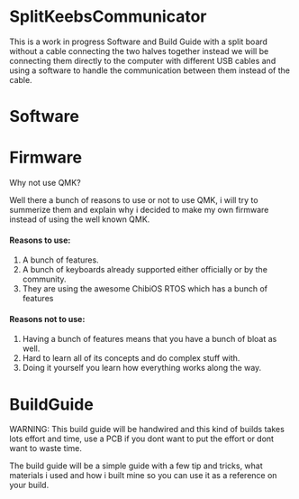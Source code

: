 # SplitKeebsCommunicator
This is a work in progress Software and Build Guide with a split board without a cable connecting the two halves together instead we will be connecting them directly to the computer with different USB cables and using a software to handle the communication between them instead of the cable.


# Software


# Firmware
Why not use QMK?

Well there a bunch of reasons to use or not to use QMK, i will try to summerize them and explain why i decided to make my own firmware instead of using the well known QMK.

#### Reasons to use:
1. A bunch of features.
2. A bunch of keyboards already supported either officially or by the community.
3. They are using the awesome ChibiOS RTOS which has a bunch of features

#### Reasons not to use:
1. Having a bunch of features means that you have a bunch of bloat as well.
2. Hard to learn all of its concepts and do complex stuff with.
3. Doing it yourself you learn how everything works along the way.


# BuildGuide
WARNING: This build guide will be handwired and this kind of builds takes lots effort and time, use a PCB if you dont want to put the effort or dont want to waste time.


The build guide will be a simple guide with a few tip and tricks, what materials i used and how i built mine so you can use it as a reference on your build.